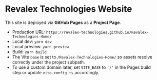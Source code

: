 # Revalex Technologies Website

This site is deployed via **GitHub Pages** as a **Project Page**.

- Production URL: `https://revalex-technologies.github.io/Revalex-Technologies-Home/`
- Local dev: `yarn dev`
- Local preview: `yarn preview`
- Build: `yarn build`
- The Vite `base` is set to `/Revalex-Technologies-Home/` so assets resolve correctly under the project subpath.
- To use a custom domain later, set `VITE_BASE` to `'/'` in the Pages build step or update `vite.config.ts` accordingly.
